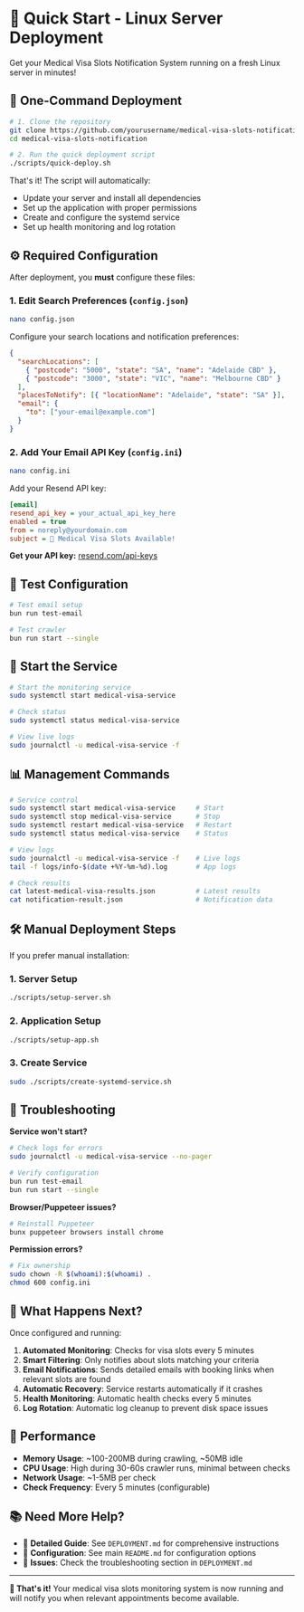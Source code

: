 # 🚀 Quick Start - Linux Server Deployment

Get your Medical Visa Slots Notification System running on a fresh Linux server in minutes!

## 🎯 One-Command Deployment

```bash
# 1. Clone the repository
git clone https://github.com/yourusername/medical-visa-slots-notification.git
cd medical-visa-slots-notification

# 2. Run the quick deployment script
./scripts/quick-deploy.sh
```

That's it! The script will automatically:

- Update your server and install all dependencies
- Set up the application with proper permissions
- Create and configure the systemd service
- Set up health monitoring and log rotation

## ⚙️ Required Configuration

After deployment, you **must** configure these files:

### 1. Edit Search Preferences (`config.json`)

```bash
nano config.json
```

Configure your search locations and notification preferences:

```json
{
  "searchLocations": [
    { "postcode": "5000", "state": "SA", "name": "Adelaide CBD" },
    { "postcode": "3000", "state": "VIC", "name": "Melbourne CBD" }
  ],
  "placesToNotify": [{ "locationName": "Adelaide", "state": "SA" }],
  "email": {
    "to": ["your-email@example.com"]
  }
}
```

### 2. Add Your Email API Key (`config.ini`)

```bash
nano config.ini
```

Add your Resend API key:

```ini
[email]
resend_api_key = your_actual_api_key_here
enabled = true
from = noreply@yourdomain.com
subject = 🏥 Medical Visa Slots Available!
```

**Get your API key:** [resend.com/api-keys](https://resend.com/api-keys)

## 🧪 Test Configuration

```bash
# Test email setup
bun run test-email

# Test crawler
bun run start --single
```

## 🚀 Start the Service

```bash
# Start the monitoring service
sudo systemctl start medical-visa-service

# Check status
sudo systemctl status medical-visa-service

# View live logs
sudo journalctl -u medical-visa-service -f
```

## 📊 Management Commands

```bash
# Service control
sudo systemctl start medical-visa-service     # Start
sudo systemctl stop medical-visa-service      # Stop
sudo systemctl restart medical-visa-service   # Restart
sudo systemctl status medical-visa-service    # Status

# View logs
sudo journalctl -u medical-visa-service -f    # Live logs
tail -f logs/info-$(date +%Y-%m-%d).log       # App logs

# Check results
cat latest-medical-visa-results.json          # Latest results
cat notification-result.json                  # Notification data
```

## 🛠️ Manual Deployment Steps

If you prefer manual installation:

### 1. Server Setup

```bash
./scripts/setup-server.sh
```

### 2. Application Setup

```bash
./scripts/setup-app.sh
```

### 3. Create Service

```bash
sudo ./scripts/create-systemd-service.sh
```

## 🔧 Troubleshooting

**Service won't start?**

```bash
# Check logs for errors
sudo journalctl -u medical-visa-service --no-pager

# Verify configuration
bun run test-email
bun run start --single
```

**Browser/Puppeteer issues?**

```bash
# Reinstall Puppeteer
bunx puppeteer browsers install chrome
```

**Permission errors?**

```bash
# Fix ownership
sudo chown -R $(whoami):$(whoami) .
chmod 600 config.ini
```

## 📱 What Happens Next?

Once configured and running:

1. **Automated Monitoring**: Checks for visa slots every 5 minutes
2. **Smart Filtering**: Only notifies about slots matching your criteria
3. **Email Notifications**: Sends detailed emails with booking links when relevant slots are found
4. **Automatic Recovery**: Service restarts automatically if it crashes
5. **Health Monitoring**: Automatic health checks every 5 minutes
6. **Log Rotation**: Automatic log cleanup to prevent disk space issues

## 🎯 Performance

- **Memory Usage**: ~100-200MB during crawling, ~50MB idle
- **CPU Usage**: High during 30-60s crawler runs, minimal between checks
- **Network Usage**: ~1-5MB per check
- **Check Frequency**: Every 5 minutes (configurable)

## 📚 Need More Help?

- 📖 **Detailed Guide**: See `DEPLOYMENT.md` for comprehensive instructions
- 🔧 **Configuration**: See main `README.md` for configuration options
- 🐛 **Issues**: Check the troubleshooting section in `DEPLOYMENT.md`

---

**🎉 That's it!** Your medical visa slots monitoring system is now running and will notify you when relevant appointments become available.
